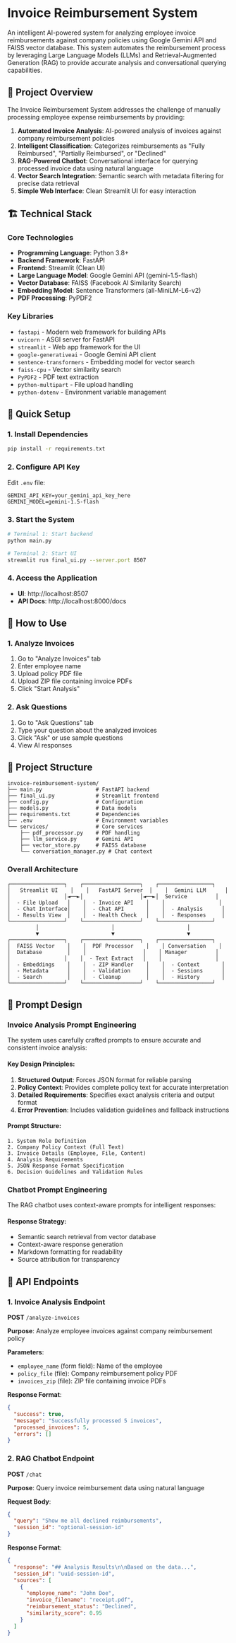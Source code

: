 # Invoice Reimbursement System

An intelligent AI-powered system for analyzing employee invoice reimbursements against company policies using Google Gemini API and FAISS vector database. This system automates the reimbursement process by leveraging Large Language Models (LLMs) and Retrieval-Augmented Generation (RAG) to provide accurate analysis and conversational querying capabilities.

## 🎯 Project Overview

The Invoice Reimbursement System addresses the challenge of manually processing employee expense reimbursements by providing:

1. **Automated Invoice Analysis**: AI-powered analysis of invoices against company reimbursement policies
2. **Intelligent Classification**: Categorizes reimbursements as "Fully Reimbursed", "Partially Reimbursed", or "Declined"
3. **RAG-Powered Chatbot**: Conversational interface for querying processed invoice data using natural language
4. **Vector Search Integration**: Semantic search with metadata filtering for precise data retrieval
5. **Simple Web Interface**: Clean Streamlit UI for easy interaction

## 🏗️ Technical Stack

### Core Technologies
- **Programming Language**: Python 3.8+
- **Backend Framework**: FastAPI
- **Frontend**: Streamlit (Clean UI)
- **Large Language Model**: Google Gemini API (gemini-1.5-flash)
- **Vector Database**: FAISS (Facebook AI Similarity Search)
- **Embedding Model**: Sentence Transformers (all-MiniLM-L6-v2)
- **PDF Processing**: PyPDF2

### Key Libraries
- `fastapi` - Modern web framework for building APIs
- `uvicorn` - ASGI server for FastAPI
- `streamlit` - Web app framework for the UI
- `google-generativeai` - Google Gemini API client
- `sentence-transformers` - Embedding model for vector search
- `faiss-cpu` - Vector similarity search
- `PyPDF2` - PDF text extraction
- `python-multipart` - File upload handling
- `python-dotenv` - Environment variable management

## 🚀 Quick Setup

### 1. Install Dependencies
```bash
pip install -r requirements.txt
```

### 2. Configure API Key
Edit `.env` file:
```
GEMINI_API_KEY=your_gemini_api_key_here
GEMINI_MODEL=gemini-1.5-flash
```

### 3. Start the System
```bash
# Terminal 1: Start backend
python main.py

# Terminal 2: Start UI
streamlit run final_ui.py --server.port 8507
```

### 4. Access the Application
- **UI**: http://localhost:8507
- **API Docs**: http://localhost:8000/docs

## 📝 How to Use

### 1. Analyze Invoices
1. Go to "Analyze Invoices" tab
2. Enter employee name
3. Upload policy PDF file
4. Upload ZIP file containing invoice PDFs
5. Click "Start Analysis"

### 2. Ask Questions
1. Go to "Ask Questions" tab
2. Type your question about the analyzed invoices
3. Click "Ask" or use sample questions
4. View AI responses

## 📁 Project Structure
```
invoice-reimbursement-system/
├── main.py                 # FastAPI backend
├── final_ui.py             # Streamlit frontend
├── config.py               # Configuration
├── models.py               # Data models
├── requirements.txt        # Dependencies
├── .env                    # Environment variables
└── services/               # Core services
    ├── pdf_processor.py    # PDF handling
    ├── llm_service.py      # Gemini API
    ├── vector_store.py     # FAISS database
    └── conversation_manager.py # Chat context
```


### Overall Architecture

```
┌─────────────────┐    ┌──────────────────┐    ┌─────────────────┐
│   Streamlit UI    │    │   FastAPI Server  │    │  Gemini LLM      │
│                 │◄──►│                  │◄──►│  Service         │
│  - File Upload   │    │  - Invoice API    │    │                 │
│  - Chat Interface│    │  - Chat API       │    │  - Analysis      │
│  - Results View  │    │  - Health Check   │    │  - Responses     │
└─────────────────┘    └──────────────────┘    └─────────────────┘
         │                       │                       │
         ▼                       ▼                       ▼
┌─────────────────┐    ┌──────────────────┐    ┌─────────────────┐
│  FAISS Vector    │    │  PDF Processor    │    │ Conversation    │
│  Database        │    │                  │    │ Manager         │
│                 │    │  - Text Extract   │    │                 │
│  - Embeddings    │    │  - ZIP Handler    │    │  - Context       │
│  - Metadata      │    │  - Validation     │    │  - Sessions      │
│  - Search        │    │  - Cleanup        │    │  - History       │
└─────────────────┘    └──────────────────┘    └─────────────────┘
```

## 📝 Prompt Design

### Invoice Analysis Prompt Engineering

The system uses carefully crafted prompts to ensure accurate and consistent invoice analysis:

#### Key Design Principles:
1. **Structured Output**: Forces JSON format for reliable parsing
2. **Policy Context**: Provides complete policy text for accurate interpretation
3. **Detailed Requirements**: Specifies exact analysis criteria and output format
4. **Error Prevention**: Includes validation guidelines and fallback instructions

#### Prompt Structure:
```
1. System Role Definition
2. Company Policy Context (Full Text)
3. Invoice Details (Employee, File, Content)
4. Analysis Requirements
5. JSON Response Format Specification
6. Decision Guidelines and Validation Rules
```

### Chatbot Prompt Engineering

The RAG chatbot uses context-aware prompts for intelligent responses:

#### Response Strategy:
- Semantic search retrieval from vector database
- Context-aware response generation
- Markdown formatting for readability
- Source attribution for transparency

## 🔧 API Endpoints

### 1. Invoice Analysis Endpoint
**POST** `/analyze-invoices`

**Purpose**: Analyze employee invoices against company reimbursement policy

**Parameters**:
- `employee_name` (form field): Name of the employee
- `policy_file` (file): Company reimbursement policy PDF
- `invoices_zip` (file): ZIP file containing invoice PDFs

**Response Format**:
```json
{
  "success": true,
  "message": "Successfully processed 5 invoices",
  "processed_invoices": 5,
  "errors": []
}
```

### 2. RAG Chatbot Endpoint
**POST** `/chat`

**Purpose**: Query invoice reimbursement data using natural language

**Request Body**:
```json
{
  "query": "Show me all declined reimbursements",
  "session_id": "optional-session-id"
}
```

**Response Format**:
```json
{
  "response": "## Analysis Results\n\nBased on the data...",
  "session_id": "uuid-session-id",
  "sources": [
    {
      "employee_name": "John Doe",
      "invoice_filename": "receipt.pdf",
      "reimbursement_status": "Declined",
      "similarity_score": 0.95
    }
  ]
}





